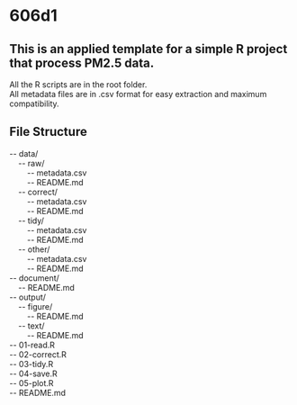 # 606d1
## This is an applied template for a simple R project that process PM2.5 data.

All the R scripts are in the root folder. <br/>
All metadata files are in .csv format for easy extraction and maximum compatibility.

## File Structure
-- data/<br/>
&nbsp;&nbsp;&nbsp;&nbsp;-- raw/<br/>
&nbsp;&nbsp;&nbsp;&nbsp;&nbsp;&nbsp;&nbsp;&nbsp;-- metadata.csv<br/>
&nbsp;&nbsp;&nbsp;&nbsp;&nbsp;&nbsp;&nbsp;&nbsp;-- README.md<br/>
&nbsp;&nbsp;&nbsp;&nbsp;-- correct/<br/>
&nbsp;&nbsp;&nbsp;&nbsp;&nbsp;&nbsp;&nbsp;&nbsp;-- metadata.csv<br/>
&nbsp;&nbsp;&nbsp;&nbsp;&nbsp;&nbsp;&nbsp;&nbsp;-- README.md<br/>
&nbsp;&nbsp;&nbsp;&nbsp;-- tidy/<br/>
&nbsp;&nbsp;&nbsp;&nbsp;&nbsp;&nbsp;&nbsp;&nbsp;-- metadata.csv<br/>
&nbsp;&nbsp;&nbsp;&nbsp;&nbsp;&nbsp;&nbsp;&nbsp;-- README.md<br/>
&nbsp;&nbsp;&nbsp;&nbsp;-- other/<br/>
&nbsp;&nbsp;&nbsp;&nbsp;&nbsp;&nbsp;&nbsp;&nbsp;-- metadata.csv<br/>
&nbsp;&nbsp;&nbsp;&nbsp;&nbsp;&nbsp;&nbsp;&nbsp;-- README.md<br/>
-- document/<br/>
&nbsp;&nbsp;&nbsp;&nbsp;-- README.md<br/>
-- output/<br/>
&nbsp;&nbsp;&nbsp;&nbsp;-- figure/<br/>
&nbsp;&nbsp;&nbsp;&nbsp;&nbsp;&nbsp;&nbsp;&nbsp;-- README.md<br/>
&nbsp;&nbsp;&nbsp;&nbsp;-- text/<br/>
&nbsp;&nbsp;&nbsp;&nbsp;&nbsp;&nbsp;&nbsp;&nbsp;-- README.md<br/>
-- 01-read.R<br/>
-- 02-correct.R<br/>
-- 03-tidy.R<br/>
-- 04-save.R<br/>
-- 05-plot.R<br/>
-- README.md<br/>
